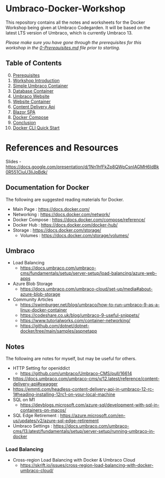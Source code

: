 # Umbraco-Docker-Workshop

This repository contains all the notes and worksheets for the Docker Workshop being given at Umbraco Codegarden. It will be based on the latest LTS version of Umbraco, which is currently Umbraco 13.

*Please make sure you have gone through the prerequisites for this workshop in the [0-Prerequisites.md](/0-Prerequisites.md) file prior to starting.*

## Table of Contents

0. [Prerequisites](0-Prerequisites.md)
1. [Workshop Introduction](1-Workshop-Intro.md)
2. [Simple Umbraco Container](2-Simple-Umbraco-Container.md)
3. [Database Container](3-Database-Container.md)
4. [Umbraco Website](4-Umbraco-Webite.md)
5. [Website Container](5-Website-Container.md)
6. [Content Delivery Api](6-Content-Delivery-Api.md)
7. [Blazor SPA](7-Blazor-SPA.md)
8. [Docker Compose](8-Docker-Compose.md)
9. [Conclusion](9-Conclusion.md)
10. [Docker CLI Quick Start](10-Docker-CLI-Quick-Start.md)

# References and Resources
Slides - https://docs.google.com/presentation/d/1Nn1hfFkZp8QWpCsnIAGMH6IdBk0R551CiuU3IiJpBdk/

## Documentation for Docker

The following are suggested reading materials for Docker.

- Main Page : https://docs.docker.com/
- Networking : https://docs.docker.com/network/
- Docker Compose : https://docs.docker.com/compose/reference/
- Docker Hub : https://docs.docker.com/docker-hub/
- Storage : https://docs.docker.com/storage/
    - Volumes : https://docs.docker.com/storage/volumes/

## Umbraco

- Load Balancing
    - https://docs.umbraco.com/umbraco-cms/fundamentals/setup/server-setup/load-balancing/azure-web-apps
- Azure Blob Storage
    - https://docs.umbraco.com/umbraco-cloud/set-up/media#about-azure-blob-storage
- Community Articles
    - https://swimburger.net/blog/umbraco/how-to-run-umbraco-9-as-a-linux-docker-container
    - https://codeshare.co.uk/blog/umbraco-9-useful-snippets/
    - https://www.tutorialworks.com/container-networking/
    - https://github.com/dotnet/dotnet-docker/tree/main/samples/aspnetapp


## Notes

The following are notes for myself, but may be useful for others.
- HTTP Setting for openiddict
    - https://github.com/umbraco/Umbraco-CMS/pull/16614
- https://docs.umbraco.com/umbraco-cms/v/12.latest/reference/content-delivery-api#swagger
- https://emmti.com/headless-content-delivery-api-in-umbraco-12-rc-1#heading-installing-12rc1-on-your-local-machine
- SQL on M1
    - https://devblogs.microsoft.com/azure-sql/development-with-sql-in-containers-on-macos/
- SQL Edge Retirement : https://azure.microsoft.com/en-us/updates/v2/azure-sql-edge-retirement
- Umbraco Settings : https://docs.umbraco.com/umbraco-cms/13.latest/fundamentals/setup/server-setup/running-umbraco-in-docker

### Load Balancing

- Cross-region Load Balancing with Docker & Umbraco Cloud
    - https://skrift.io/issues/cross-region-load-balancing-with-docker-umbraco-cloud/